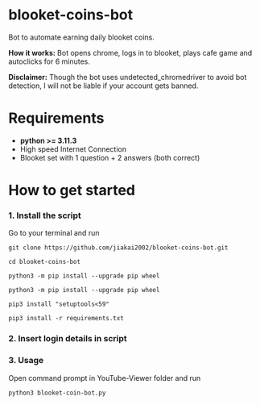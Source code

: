 # blooket-coins-bot

Bot to automate earning daily blooket coins.<br>

**How it works:** Bot opens chrome, logs in to blooket, plays cafe game and autoclicks for 6 minutes.<br>

**Disclaimer:** Though the bot uses undetected_chromedriver to avoid bot detection, I will not be liable if your account gets banned.

# Requirements
* **python >= 3.11.3**
* High speed Internet Connection
* Blooket set with 1 question + 2 answers (both correct)

# How to get started
### 1. Install the script
Go to your terminal and run<br>

```
git clone https://github.com/jiakai2002/blooket-coins-bot.git
```

```
cd blooket-coins-bot
```

```
python3 -m pip install --upgrade pip wheel
```

```
python3 -m pip install --upgrade pip wheel
```

```
pip3 install "setuptools<59"
```

```
pip3 install -r requirements.txt
```

### 2. Insert login details in script

### 3. Usage
Open command prompt in YouTube-Viewer folder and run

```
python3 blooket-coin-bot.py
```

